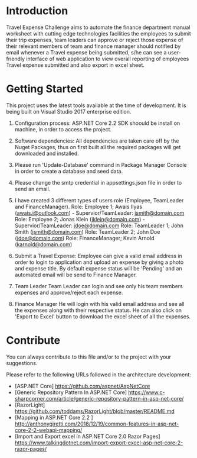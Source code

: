 # Introduction
 Travel Expense Challenge aims to automate the finance department manual worksheet with cutting edge technologies facilities the employees to submit their trip expenses,
 team leaders can approve or reject those expense of their relevant members of team and finance manager should notified by email whenever a Travel expense being submitted,
 s/he can see a user-friendly interface of web application to view overall reporting of employees Travel expense submitted and also export in excel sheet.

# Getting Started
This project uses the latest tools available at the time of development. It is being built on Visual Studio 2017 enterprise edition.
1. Configuration process: ASP.NET Core 2.2 SDK shoould be install on machine, in order to access the project.
2. Software dependencies: All dependencies are taken care off by the Nuget Packages, thus on first built all the required packages will get downloaded and installed.
3. Please run 'Update-Database' command in Package Manager Console in order to create a database and seed data.
4. Please change the smtp credential in appsettings.json file in order to send an email.
4. I have created 3 different types of users role (Employee, TeamLeader and FinanceManager).
	Role: Employee 1;   Awais Ilyas (awais.i@outlook.com) - Supervior/TeamLeader: jsmith@domain.com
	Role: Employee 2;   Jonas Klein (jklein@domain.com) - Supervior/TeamLeader: jdoe@domain.com
	Role: TeamLeader 1; John Smith (jsmith@domain.com)
	Role: TeamLeader 2; John Doe (jdoe@domain.com)
	Role: FinanceManager; Kevin Arnold (karnold@domain.com)

5. Submit a Travel Expense:
	Employee can give a valid email address in order to login to application and upload an expense by giving a photo and expense title. By default expense status will be 'Pending' and an automated email will be send to Finance Manager.
6. Team Leader
	Team Leader can login and see only his team members expenses and approve/reject each expense.
7. Finance Manager
	He will login with his valid email address and see all the expenses along with their respective status. He can also click on 'Export to Excel' button to download the excel sheet of all the expenses.

# Contribute
You can always contribute to this file and/or to the project with your suggestions.

Please refer to the following URLs followed in the architecture development:
- [ASP.NET Core] https://github.com/aspnet/AspNetCore
- [Generic Repository Pattern In ASP.NET Core] https://www.c-sharpcorner.com/article/generic-repository-pattern-in-asp-net-core/
- [RazorLight] https://github.com/toddams/RazorLight/blob/master/README.md
- [Mapping in ASP.NET Core 2.2 ] http://anthonygiretti.com/2018/12/19/common-features-in-asp-net-core-2-2-webapi-mapping/
- [Import and Export excel in ASP.NET Core 2.0 Razor Pages] https://www.talkingdotnet.com/import-export-excel-asp-net-core-2-razor-pages/

